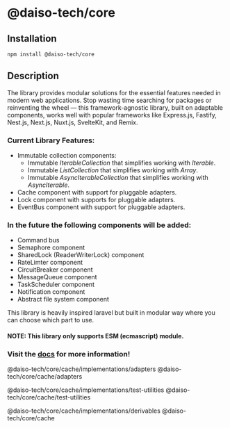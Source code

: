 # @daiso-tech/core

## Installation
```bash
npm install @daiso-tech/core
```

## Description
The library provides modular solutions for the essential features needed in modern web applications. Stop wasting time searching for packages or reinventing the wheel — this framework-agnostic library, built on adaptable components, works well with popular frameworks like Express.js, Fastify, Nest.js, Next.js, Nuxt.js, SvelteKit, and Remix.

### Current Library Features:
- Immutable collection components:
  - Immutable <i>IterableCollection</i> that simplifies working with <i>Iterable</i>.
  - Immutable <i>ListCollection</i> that simplifies working with <i>Array</i>.
  - Immutable <i>AsyncIterableCollection</i> that simplifies working with <i>AsyncIterable</i>.
- Cache component with support for pluggable adapters.
- Lock component with supports for pluggable adapters.
- EventBus component with support for pluggable adapters.

### In the future the following components will be added:
- Command bus
- Semaphore component
- SharedLock (ReaderWriterLock) component
- RateLimter component
- CircuitBreaker component
- MessageQueue component
- TaskScheduler component
- Notification component
- Abstract file system component 

This library is heavily inspired laravel but built in modular way where you can choose which part to use.

#### NOTE: This library only supports ESM (ecmascript) module.

### Visit the [docs](https://yousif-khalil-abdulkarim.github.io/daiso-core/) for more information!

@daiso-tech/core/cache/implementations/adapters
@daiso-tech/core/cache/adapters


@daiso-tech/core/cache/implementations/test-utilities
@daiso-tech/core/cache/test-utilities

@daiso-tech/core/cache/implementations/derivables
@daiso-tech/core/cache